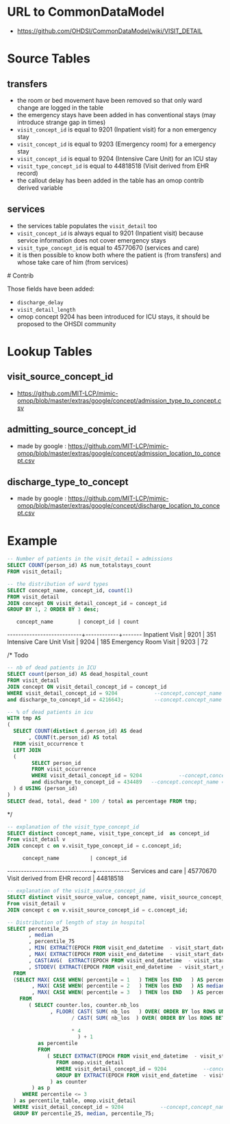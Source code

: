 # URL to CommonDataModel
- https://github.com/OHDSI/CommonDataModel/wiki/VISIT_DETAIL

# Source Tables

## transfers

- the room or bed movement have been removed so that only ward change are logged in the table
- the emergency stays have been added in has conventional stays (may introduce strange gap in times)
- `visit_concept_id` is equal to 9201  (Inpatient visit) for a non emergency stay
- `visit_concept_id` is equal to 9203  (Emergency room) for a emergency  stay
- `visit_concept_id` is equal to 9204  (Intensive Care Unit) for an ICU  stay
- `visit_type_concept_id` is equal to 44818518  (Visit derived from EHR record)
- the callout delay has been added in the table has an omop contrib derived variable

## services

- the services table populates the `visit_detail` too
- `visit_concept_id` is always equal to 9201  (Inpatient visit) because service information does not cover emergency stays
- `visit_type_concept_id` is equal to 45770670  (services and care)
- it is then possible to know both where the patient is (from transfers) and whose take care of him (from services)

# Contrib

Those fields have been added:
- `discharge_delay`
- `visit_detail_length`
- omop concept 9204 has been introduced for ICU stays, it should be proposed to the OHSDI community

# Lookup Tables

## visit_source_concept_id
- https://github.com/MIT-LCP/mimic-omop/blob/master/extras/google/concept/admission_type_to_concept.csv

## admitting_source_concept_id
- made by google : https://github.com/MIT-LCP/mimic-omop/blob/master/extras/google/concept/admission_location_to_concept.csv

## discharge_type_to_concept
- made by google : https://github.com/MIT-LCP/mimic-omop/blob/master/extras/google/concept/discharge_location_to_concept.csv

# Example
``` sql
-- Number of patients in the visit_detail = admissions 
SELECT COUNT(person_id) AS num_totalstays_count
FROM visit_detail;
```

``` sql
-- the distribution of ward types
SELECT concept_name, concept_id, count(1)
FROM visit_detail
JOIN concept ON visit_detail_concept_id = concept_id
GROUP BY 1, 2 ORDER BY 3 desc;
```
       concept_name        | concept_id | count
---------------------------+------------+-------
 Inpatient Visit           |       9201 |   351
 Intensive Care Unit Visit |       9204 |   185
 Emergency Room Visit      |       9203 |    72

/* Todo
``` sql
-- nb of dead patients in ICU
SELECT count(person_id) AS dead_hospital_count
FROM visit_detail
JOIN concept ON visit_detail_concept_id = concept_id
WHERE visit_detail_concept_id = 9204            --concept,concept_name = 'Intensive Care Unit Visit'
and discharge_to_concept_id = 4216643;          --concept.concept_name = 'Patient died';
```

``` sql
-- % of dead patients in icu
WITH tmp AS
(
  SELECT COUNT(distinct d.person_id) AS dead
       , COUNT(t.person_id) AS total
  FROM visit_occurrence t
  LEFT JOIN
  (
        SELECT person_id
        FROM visit_occurrence
        WHERE visit_detail_concept_id = 9204            --concept,concept_name = 'Intensive Care Unit Visit'
        and discharge_to_concept_id = 434489   --concept.concept_name = 'Dead'
  ) d USING (person_id)
)
SELECT dead, total, dead * 100 / total as percentage FROM tmp;
```
*/

``` sql
-- explanation of the visit_type_concept_id
SELECT distinct concept_name, visit_type_concept_id  as concept_id
From visit_detail v
JOIN concept c on v.visit_type_concept_id = c.concept_id;
```
         concept_name          | concept_id
-------------------------------+------------
 Services and care             |   45770670
 Visit derived from EHR record |   44818518


``` sql
-- explanation of the visit_source_concept_id
SELECT distinct visit_source_value, concept_name, visit_source_concept_id  as concept_id
From visit_detail v
JOIN concept c on v.visit_source_concept_id = c.concept_id;
```

``` sql
-- Distribution of length of stay in hospital
SELECT percentile_25
       , median
       , percentile_75
       , MIN( EXTRACT(EPOCH FROM visit_end_datetime  - visit_start_datetime)/60.0/60.0/24.0   )    AS minimum
       , MAX( EXTRACT(EPOCH FROM visit_end_datetime  - visit_start_datetime)/60.0/60.0/24.0 )    AS maximum
       , CAST(AVG(  EXTRACT(EPOCH FROM visit_end_datetime  - visit_start_datetime)/60.0/60.0/24.0 ) AS INTEGER)   AS mean
       , STDDEV( EXTRACT(EPOCH FROM visit_end_datetime  - visit_start_datetime)/60.0/60.0/24.0   ) AS stddev
  FROM
  (SELECT MAX( CASE WHEN( percentile = 1   ) THEN los END   ) AS percentile_25
        , MAX( CASE WHEN( percentile = 2   ) THEN los END   ) AS median
        , MAX( CASE WHEN( percentile = 3   ) THEN los END   ) AS percentile_75
    FROM
       ( SELECT counter.los, counter.nb_los
              , FLOOR( CAST( SUM( nb_los   ) OVER( ORDER BY los ROWS UNBOUNDED PRECEDING   ) AS DECIMAL   )
                     / CAST( SUM( nb_los  ) OVER( ORDER BY los ROWS BETWEEN UNBOUNDED PRECEDING
                                                                        AND UNBOUNDED FOLLOWING   )  AS DECIMAL   )
                     * 4
                       ) + 1
          as percentile
          FROM
             ( SELECT EXTRACT(EPOCH FROM visit_end_datetime  - visit_start_datetime)/60.0/60.0/24.0 as los, count(*) AS nb_los
                FROM omop.visit_detail
                WHERE visit_detail_concept_id = 9204            --concept,concept_name = 'Intensive Care Unit Visit'
                GROUP BY EXTRACT(EPOCH FROM visit_end_datetime  - visit_start_datetime)/60.0/60.0/24.0
              ) as counter
        ) as p
     WHERE percentile <= 3
  ) as percentile_table, omop.visit_detail
  WHERE visit_detail_concept_id = 9204            --concept,concept_name = 'Intensive Care Unit Visit'
  GROUP BY percentile_25, median, percentile_75;
```
